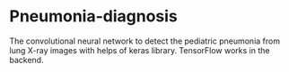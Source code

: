 # Pneumonia-diagnosis
The convolutional neural network to detect the pediatric pneumonia from lung X-ray images with helps of keras library. TensorFlow works in the backend. 
